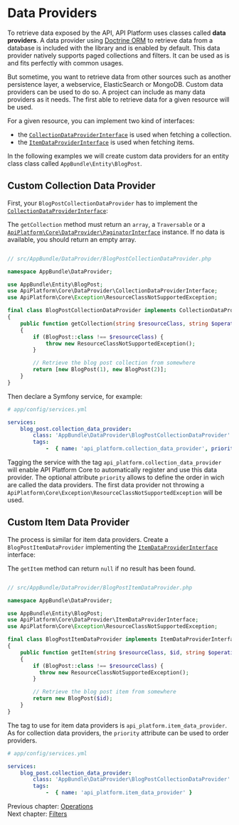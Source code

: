 # Data Providers

To retrieve data exposed by the API, API Platform uses classes called **data providers**. A data provider using [Doctrine
ORM](http://www.doctrine-project.org/projects/orm.html) to retrieve data from a database is included with the library and
is enabled by default. This data provider natively supports paged collections and filters. It can be used as is and fits
perfectly with common usages.

But sometime, you want to retrieve data from other sources such as another persistence layer, a webservice, ElasticSearch
or MongoDB.
Custom data providers can be used to do so. A project can include as many data providers as it needs. The first able to
retrieve data for a given resource will be used.

For a given resource, you can implement two kind of interfaces:

* the [`CollectionDataProviderInterface`](https://github.com/api-platform/core/blob/master/src/DataProvider/CollectionDataProviderInterface.php)
  is used when fetching a collection.
* the [`ItemDataProviderInterface`](https://github.com/api-platform/core/blob/master/src/DataProvider/ItemDataProviderInterface.php)
  is used when fetching items.

In the following examples we will create custom data providers for an entity class class called `AppBundle\Entity\BlogPost`.

## Custom Collection Data Provider

First, your `BlogPostCollectionDataProvider` has to implement the [`CollectionDataProviderInterface`](https://github.com/api-platform/core/blob/master/src/DataProvider/CollectionDataProviderInterface.php):

The `getCollection` method must return an `array`, a `Traversable` or a [`ApiPlatform\Core\DataProvider\PaginatorInterface`](https://github.com/api-platform/core/blob/master/src/DataProvider/PaginatorInterface.php) instance.
If no data is available, you should return an empty array.

```php

// src/AppBundle/DataProvider/BlogPostCollectionDataProvider.php

namespace AppBundle\DataProvider;

use AppBundle\Entity\BlogPost;
use ApiPlatform\Core\DataProvider\CollectionDataProviderInterface;
use ApiPlatform\Core\Exception\ResourceClassNotSupportedException;

final class BlogPostCollectionDataProvider implements CollectionDataProviderInterface
{
    public function getCollection(string $resourceClass, string $operationName = null)
    {
        if (BlogPost::class !== $resourceClass) {
            throw new ResourceClassNotSupportedException();
        }

        // Retrieve the blog post collection from somewhere
        return [new BlogPost(1), new BlogPost(2)];
    }
}
```

Then declare a Symfony service, for example:

```yaml
# app/config/services.yml

services:
    blog_post.collection_data_provider:
        class: 'AppBundle\DataProvider\BlogPostCollectionDataProvider'
        tags:
            -  { name: 'api_platform.collection_data_provider', priority: 2 }
```

Tagging the service with the tag `api_platform.collection_data_provider` will enable API Platform Core to automatically
register and use this data provider. The optional attribute `priority` allows to define the order in wich are called the
data providers. The first data provider not throwing a `ApiPlatform\Core\Exception\ResourceClassNotSupportedException`
will be used.

## Custom Item Data Provider

The process is similar for item data providers. Create a `BlogPostItemDataProvider` implementing the [`ItemDataProviderInterface`](https://github.com/api-platform/core/blob/master/src/DataProvider/ItemDataProviderInterface.php)
interface:

The `getItem` method can return `null` if no result has been found.

```php

// src/AppBundle/DataProvider/BlogPostItemDataProvider.php

namespace AppBundle\DataProvider;

use AppBundle\Entity\BlogPost;
use ApiPlatform\Core\DataProvider\ItemDataProviderInterface;
use ApiPlatform\Core\Exception\ResourceClassNotSupportedException;

final class BlogPostItemDataProvider implements ItemDataProviderInterface
{
    public function getItem(string $resourceClass, $id, string $operationName = null, bool $fetchData = false);
    {
        if (BlogPost::class !== $resourceClass) {
          throw new ResourceClassNotSupportedException();
        }

        // Retrieve the blog post item from somewhere
        return new BlogPost($id);
    }
}
```

The tag to use for item data providers is `api_platform.item_data_provider`. As for collection data providers, the `priority`
attribute can be used to order providers.

```yaml
# app/config/services.yml

services:
    blog_post.collection_data_provider:
        class: 'AppBundle\DataProvider\BlogPostCollectionDataProvider'
        tags:
            -  { name: 'api_platform.item_data_provider' }
```

Previous chapter: [Operations](operations.md)<br>
Next chapter: [Filters](filters.md)
